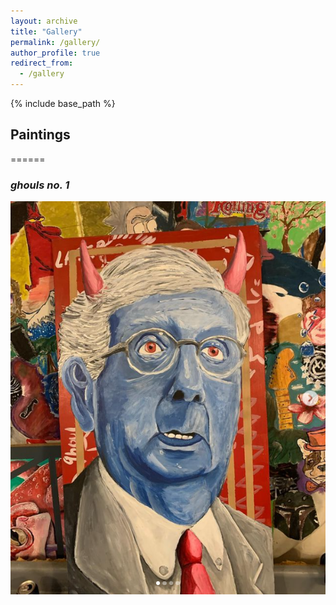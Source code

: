 ```yaml
---
layout: archive
title: "Gallery"
permalink: /gallery/
author_profile: true
redirect_from:
  - /gallery
---
```


{% include base_path %}


## Paintings
======

### *ghouls no. 1*
![Editing a markdown file for a talk](/images/mitchMcConnell.png)







